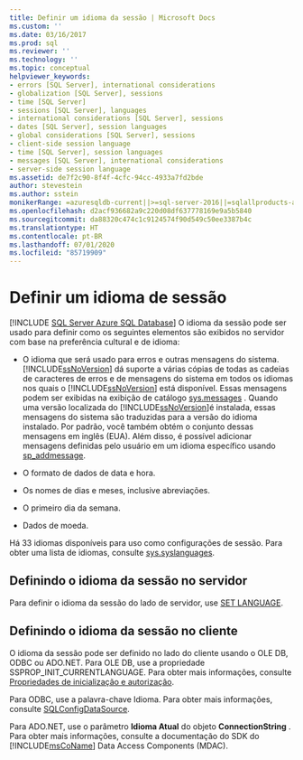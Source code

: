 ```yaml
---
title: Definir um idioma da sessão | Microsoft Docs
ms.custom: ''
ms.date: 03/16/2017
ms.prod: sql
ms.reviewer: ''
ms.technology: ''
ms.topic: conceptual
helpviewer_keywords:
- errors [SQL Server], international considerations
- globalization [SQL Server], sessions
- time [SQL Server]
- sessions [SQL Server], languages
- international considerations [SQL Server], sessions
- dates [SQL Server], session languages
- global considerations [SQL Server], sessions
- client-side session language
- time [SQL Server], session languages
- messages [SQL Server], international considerations
- server-side session language
ms.assetid: de7f2c90-8f4f-4cfc-94cc-4933a7fd2bde
author: stevestein
ms.author: sstein
monikerRange: =azuresqldb-current||>=sql-server-2016||=sqlallproducts-allversions||>=sql-server-linux-2017||=azuresqldb-mi-current
ms.openlocfilehash: d2acf936682a9c220d08df637778169e9a5b5840
ms.sourcegitcommit: da88320c474c1c9124574f90d549c50ee3387b4c
ms.translationtype: HT
ms.contentlocale: pt-BR
ms.lasthandoff: 07/01/2020
ms.locfileid: "85719909"
---
```

# <a name="set-a-session-language"></a>Definir um idioma de sessão
[!INCLUDE [SQL Server Azure SQL Database](../../includes/applies-to-version/sql-asdb.md)]
  O idioma da sessão pode ser usado para definir como os seguintes elementos são exibidos no servidor com base na preferência cultural e de idioma:  
  
-   O idioma que será usado para erros e outras mensagens do sistema. [!INCLUDE[ssNoVersion](../../includes/ssnoversion-md.md)] dá suporte a várias cópias de todas as cadeias de caracteres de erros e de mensagens do sistema em todos os idiomas nos quais o [!INCLUDE[ssNoVersion](../../includes/ssnoversion-md.md)] está disponível. Essas mensagens podem ser exibidas na exibição de catálogo [sys.messages](../../relational-databases/system-catalog-views/messages-for-errors-catalog-views-sys-messages.md) . Quando uma versão localizada do [!INCLUDE[ssNoVersion](../../includes/ssnoversion-md.md)]é instalada, essas mensagens do sistema são traduzidas para a versão do idioma instalado. Por padrão, você também obtém o conjunto dessas mensagens em inglês (EUA). Além disso, é possível adicionar mensagens definidas pelo usuário em um idioma específico usando [sp_addmessage](../../relational-databases/system-stored-procedures/sp-addmessage-transact-sql.md).  
  
-   O formato de dados de data e hora.  
  
-   Os nomes de dias e meses, inclusive abreviações.  
  
-   O primeiro dia da semana.  
  
-   Dados de moeda.  
  
 Há 33 idiomas disponíveis para uso como configurações de sessão. Para obter uma lista de idiomas, consulte [sys.syslanguages](../../relational-databases/system-compatibility-views/sys-syslanguages-transact-sql.md).  
  
## <a name="setting-the-session-language-from-the-server"></a>Definindo o idioma da sessão no servidor  
 Para definir o idioma da sessão do lado de servidor, use [SET LANGUAGE](../../t-sql/statements/set-language-transact-sql.md).  
  
## <a name="setting-the-session-language-from-the-client"></a>Definindo o idioma da sessão no cliente  
 O idioma da sessão pode ser definido no lado do cliente usando o OLE DB, ODBC ou ADO.NET. Para OLE DB, use a propriedade SSPROP_INIT_CURRENTLANGUAGE. Para obter mais informações, consulte [Propriedades de inicialização e autorização](../../relational-databases/native-client-ole-db-data-source-objects/initialization-and-authorization-properties.md).  
  
 Para ODBC, use a palavra-chave Idioma. Para obter mais informações, consulte [SQLConfigDataSource](../../relational-databases/native-client-odbc-api/sqlconfigdatasource.md).  
  
 Para ADO.NET, use o parâmetro **Idioma Atual** do objeto **ConnectionString** . Para obter mais informações, consulte a documentação do SDK do [!INCLUDE[msCoName](../../includes/msconame-md.md)] Data Access Components (MDAC).  
  
  
